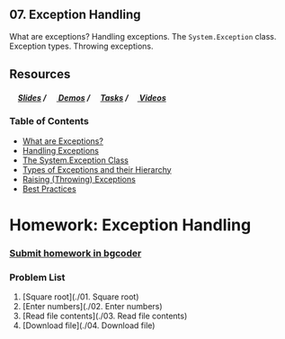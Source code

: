 ## 07. Exception Handling
What are exceptions? Handling exceptions. The `System.Exception` class. Exception types. Throwing exceptions.

## Resources

##### [<img src="https://raw.githubusercontent.com/TelerikAcademy/Common/master/icons/presentation.png" height="15" />Slides](https://rawgit.com/TelerikAcademy/CSharp-Part-2/master/Topics/07.%20Exception-Handling/slides/index.html) / [<img src="https://raw.githubusercontent.com/TelerikAcademy/Common/master/icons/code.png" height="15"> Demos](demos) / [<img src="https://raw.githubusercontent.com/TelerikAcademy/Common/master/icons/homework.png" height="15">Tasks](homework) / [<img src="https://raw.githubusercontent.com/TelerikAcademy/Common/master/icons/video.png" height="13"> Videos](VIDEOS.md)

### Table of Contents
- [What are Exceptions?](slides/README.md/#what-are-exceptions)
- [Handling Exceptions](slides/README.md/#handling-exceptions)
- [The System.Exception Class](slides/README.md/#system-exception-class)
- [Types of Exceptions and their Hierarchy](slides/README.md/#exception-types)
- [Raising (Throwing) Exceptions](slides/README.md/#throwing-exceptions)
- [Best Practices](slides/README.md/#best-practices)

Homework: Exception Handling
============================

### [Submit homework in bgcoder](http://bgcoder.com/Contests/321/CSharp-Advanced-07-Exception-Handling)

### Problem List

1. [Square root](./01. Square root)
1. [Enter numbers](./02. Enter numbers)
1. [Read file contents](./03. Read file contents)
1. [Download file](./04. Download file)
